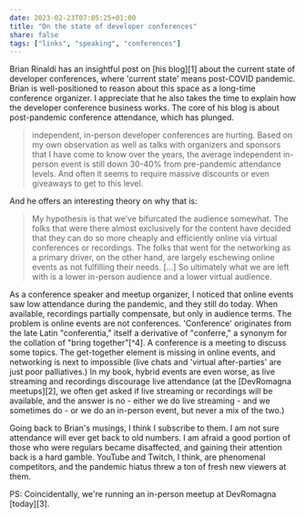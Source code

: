 ```yaml
---
date: 2023-02-23T07:05:25+01:00
title: "On the state of developer conferences"
share: false
tags: ["links", "speaking", "conferences"]
---
```

Brian Rinaldi has an insightful post on [his blog][1] about the current state of
developer conferences, where 'current state' means post-COVID pandemic. Brian
is well-positioned to reason about this space as a long-time conference
organizer. I appreciate that he also takes the time to explain how the
developer conference business works. The core of his blog is about
post-pandemic conference attendance, which has plunged.

> independent, in-person developer conferences are hurting. Based on my own
> observation as well as talks with organizers and sponsors that I have come to
> know over the years, the average independent in-person event is still down
> 30-40% from pre-pandemic attendance levels. And often it seems to require
> massive discounts or even giveaways to get to this level.

And he offers an interesting theory on why that is:

> My hypothesis is that we’ve bifurcated the audience somewhat. The folks that
> were there almost exclusively for the content have decided that they can do
> so more cheaply and efficiently online via virtual conferences or recordings.
> The folks that went for the networking as a primary driver, on the other
> hand, are largely eschewing online events as not fulfilling their needs.
> [...] So ultimately what we are left with is a lower in-person audience and a
> lower virtual audience.

As a conference speaker and meetup organizer, I noticed that online events saw
low attendance during the pandemic, and they still do today. When available,
recordings partially compensate, but only in audience terms. The problem is
online events are not conferences. 'Conference' originates from the late Latin
"conferentia," itself a derivative of "conferre," a synonym for the collation
of "bring together"[^4]. A conference is a meeting to discuss some topics. The
get-together element is missing in online events, and networking is next to
impossible (live chats and 'virtual after-parties' are just poor palliatives.)
In my book, hybrid events are even worse, as live streaming and recordings
discourage live attendance (at the [DevRomagna meetups][2], we often get asked
if live streaming or recordings will be available, and the answer is no -
either we do live streaming - and we sometimes do - or we do an in-person
event, but never a mix of the two.)

Going back to Brian's musings, I think I subscribe to them. I am not sure
attendance will ever get back to old numbers. I am afraid a good portion of
those who were regulars became disaffected, and gaining their attention back is
a hard gamble. YouTube and Twitch, I think, are phenomenal competitors, and the
pandemic hiatus threw a ton of fresh new viewers at them.

PS: Coincidentally, we're running an in-person meetup at DevRomagna [today][3].

